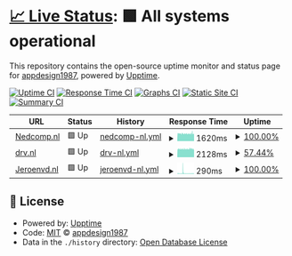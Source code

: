 # [📈 Live Status](https://appdesign1987.github.io/uptimesite): <!--live status--> **🟩 All systems operational**

This repository contains the open-source uptime monitor and status page for [appdesign1987](https://appdesign1987.github.io/uptimesite), powered by [Upptime](https://github.com/upptime/upptime).

[![Uptime CI](https://github.com/appdesign1987/uptimesite/workflows/Uptime%20CI/badge.svg)](https://github.com/appdesign1987/uptimesite/actions?query=workflow%3A%22Uptime+CI%22)
[![Response Time CI](https://github.com/appdesign1987/uptimesite/workflows/Response%20Time%20CI/badge.svg)](https://github.com/appdesign1987/uptimesite/actions?query=workflow%3A%22Response+Time+CI%22)
[![Graphs CI](https://github.com/appdesign1987/uptimesite/workflows/Graphs%20CI/badge.svg)](https://github.com/appdesign1987/uptimesite/actions?query=workflow%3A%22Graphs+CI%22)
[![Static Site CI](https://github.com/appdesign1987/uptimesite/workflows/Static%20Site%20CI/badge.svg)](https://github.com/appdesign1987/uptimesite/actions?query=workflow%3A%22Static+Site+CI%22)
[![Summary CI](https://github.com/appdesign1987/uptimesite/workflows/Summary%20CI/badge.svg)](https://github.com/appdesign1987/uptimesite/actions?query=workflow%3A%22Summary+CI%22)

<!--start: status pages-->
<!-- This summary is generated by Upptime (https://github.com/upptime/upptime) -->
<!-- Do not edit this manually, your changes will be overwritten -->
<!-- prettier-ignore -->
| URL | Status | History | Response Time | Uptime |
| --- | ------ | ------- | ------------- | ------ |
| <img alt="" src="https://favicons.githubusercontent.com/www.nedcomp.nl" height="13"> [Nedcomp.nl](https://www.nedcomp.nl) | 🟩 Up | [nedcomp-nl.yml](https://github.com/appdesign1987/uptimesite/commits/HEAD/history/nedcomp-nl.yml) | <details><summary><img alt="Response time graph" src="./graphs/nedcomp-nl/response-time-week.png" height="20"> 1620ms</summary><br><a href="https://appdesign1987.github.io/uptimesite/history/nedcomp-nl"><img alt="Response time 1620" src="https://img.shields.io/endpoint?url=https%3A%2F%2Fraw.githubusercontent.com%2Fappdesign1987%2Fuptimesite%2FHEAD%2Fapi%2Fnedcomp-nl%2Fresponse-time.json"></a><br><a href="https://appdesign1987.github.io/uptimesite/history/nedcomp-nl"><img alt="24-hour response time 1620" src="https://img.shields.io/endpoint?url=https%3A%2F%2Fraw.githubusercontent.com%2Fappdesign1987%2Fuptimesite%2FHEAD%2Fapi%2Fnedcomp-nl%2Fresponse-time-day.json"></a><br><a href="https://appdesign1987.github.io/uptimesite/history/nedcomp-nl"><img alt="7-day response time 1620" src="https://img.shields.io/endpoint?url=https%3A%2F%2Fraw.githubusercontent.com%2Fappdesign1987%2Fuptimesite%2FHEAD%2Fapi%2Fnedcomp-nl%2Fresponse-time-week.json"></a><br><a href="https://appdesign1987.github.io/uptimesite/history/nedcomp-nl"><img alt="30-day response time 1620" src="https://img.shields.io/endpoint?url=https%3A%2F%2Fraw.githubusercontent.com%2Fappdesign1987%2Fuptimesite%2FHEAD%2Fapi%2Fnedcomp-nl%2Fresponse-time-month.json"></a><br><a href="https://appdesign1987.github.io/uptimesite/history/nedcomp-nl"><img alt="1-year response time 1620" src="https://img.shields.io/endpoint?url=https%3A%2F%2Fraw.githubusercontent.com%2Fappdesign1987%2Fuptimesite%2FHEAD%2Fapi%2Fnedcomp-nl%2Fresponse-time-year.json"></a></details> | <details><summary><a href="https://appdesign1987.github.io/uptimesite/history/nedcomp-nl">100.00%</a></summary><a href="https://appdesign1987.github.io/uptimesite/history/nedcomp-nl"><img alt="All-time uptime 100.00%" src="https://img.shields.io/endpoint?url=https%3A%2F%2Fraw.githubusercontent.com%2Fappdesign1987%2Fuptimesite%2FHEAD%2Fapi%2Fnedcomp-nl%2Fuptime.json"></a><br><a href="https://appdesign1987.github.io/uptimesite/history/nedcomp-nl"><img alt="24-hour uptime 100.00%" src="https://img.shields.io/endpoint?url=https%3A%2F%2Fraw.githubusercontent.com%2Fappdesign1987%2Fuptimesite%2FHEAD%2Fapi%2Fnedcomp-nl%2Fuptime-day.json"></a><br><a href="https://appdesign1987.github.io/uptimesite/history/nedcomp-nl"><img alt="7-day uptime 100.00%" src="https://img.shields.io/endpoint?url=https%3A%2F%2Fraw.githubusercontent.com%2Fappdesign1987%2Fuptimesite%2FHEAD%2Fapi%2Fnedcomp-nl%2Fuptime-week.json"></a><br><a href="https://appdesign1987.github.io/uptimesite/history/nedcomp-nl"><img alt="30-day uptime 100.00%" src="https://img.shields.io/endpoint?url=https%3A%2F%2Fraw.githubusercontent.com%2Fappdesign1987%2Fuptimesite%2FHEAD%2Fapi%2Fnedcomp-nl%2Fuptime-month.json"></a><br><a href="https://appdesign1987.github.io/uptimesite/history/nedcomp-nl"><img alt="1-year uptime 100.00%" src="https://img.shields.io/endpoint?url=https%3A%2F%2Fraw.githubusercontent.com%2Fappdesign1987%2Fuptimesite%2FHEAD%2Fapi%2Fnedcomp-nl%2Fuptime-year.json"></a></details>
| <img alt="" src="https://favicons.githubusercontent.com/drv.nl" height="13"> [drv.nl](https://drv.nl) | 🟩 Up | [drv-nl.yml](https://github.com/appdesign1987/uptimesite/commits/HEAD/history/drv-nl.yml) | <details><summary><img alt="Response time graph" src="./graphs/drv-nl/response-time-week.png" height="20"> 2128ms</summary><br><a href="https://appdesign1987.github.io/uptimesite/history/drv-nl"><img alt="Response time 2128" src="https://img.shields.io/endpoint?url=https%3A%2F%2Fraw.githubusercontent.com%2Fappdesign1987%2Fuptimesite%2FHEAD%2Fapi%2Fdrv-nl%2Fresponse-time.json"></a><br><a href="https://appdesign1987.github.io/uptimesite/history/drv-nl"><img alt="24-hour response time 2128" src="https://img.shields.io/endpoint?url=https%3A%2F%2Fraw.githubusercontent.com%2Fappdesign1987%2Fuptimesite%2FHEAD%2Fapi%2Fdrv-nl%2Fresponse-time-day.json"></a><br><a href="https://appdesign1987.github.io/uptimesite/history/drv-nl"><img alt="7-day response time 2128" src="https://img.shields.io/endpoint?url=https%3A%2F%2Fraw.githubusercontent.com%2Fappdesign1987%2Fuptimesite%2FHEAD%2Fapi%2Fdrv-nl%2Fresponse-time-week.json"></a><br><a href="https://appdesign1987.github.io/uptimesite/history/drv-nl"><img alt="30-day response time 2128" src="https://img.shields.io/endpoint?url=https%3A%2F%2Fraw.githubusercontent.com%2Fappdesign1987%2Fuptimesite%2FHEAD%2Fapi%2Fdrv-nl%2Fresponse-time-month.json"></a><br><a href="https://appdesign1987.github.io/uptimesite/history/drv-nl"><img alt="1-year response time 2128" src="https://img.shields.io/endpoint?url=https%3A%2F%2Fraw.githubusercontent.com%2Fappdesign1987%2Fuptimesite%2FHEAD%2Fapi%2Fdrv-nl%2Fresponse-time-year.json"></a></details> | <details><summary><a href="https://appdesign1987.github.io/uptimesite/history/drv-nl">57.44%</a></summary><a href="https://appdesign1987.github.io/uptimesite/history/drv-nl"><img alt="All-time uptime 57.44%" src="https://img.shields.io/endpoint?url=https%3A%2F%2Fraw.githubusercontent.com%2Fappdesign1987%2Fuptimesite%2FHEAD%2Fapi%2Fdrv-nl%2Fuptime.json"></a><br><a href="https://appdesign1987.github.io/uptimesite/history/drv-nl"><img alt="24-hour uptime 57.44%" src="https://img.shields.io/endpoint?url=https%3A%2F%2Fraw.githubusercontent.com%2Fappdesign1987%2Fuptimesite%2FHEAD%2Fapi%2Fdrv-nl%2Fuptime-day.json"></a><br><a href="https://appdesign1987.github.io/uptimesite/history/drv-nl"><img alt="7-day uptime 57.44%" src="https://img.shields.io/endpoint?url=https%3A%2F%2Fraw.githubusercontent.com%2Fappdesign1987%2Fuptimesite%2FHEAD%2Fapi%2Fdrv-nl%2Fuptime-week.json"></a><br><a href="https://appdesign1987.github.io/uptimesite/history/drv-nl"><img alt="30-day uptime 57.44%" src="https://img.shields.io/endpoint?url=https%3A%2F%2Fraw.githubusercontent.com%2Fappdesign1987%2Fuptimesite%2FHEAD%2Fapi%2Fdrv-nl%2Fuptime-month.json"></a><br><a href="https://appdesign1987.github.io/uptimesite/history/drv-nl"><img alt="1-year uptime 57.44%" src="https://img.shields.io/endpoint?url=https%3A%2F%2Fraw.githubusercontent.com%2Fappdesign1987%2Fuptimesite%2FHEAD%2Fapi%2Fdrv-nl%2Fuptime-year.json"></a></details>
| <img alt="" src="https://favicons.githubusercontent.com/jeroenvd.nl" height="13"> [Jeroenvd.nl](https://jeroenvd.nl) | 🟩 Up | [jeroenvd-nl.yml](https://github.com/appdesign1987/uptimesite/commits/HEAD/history/jeroenvd-nl.yml) | <details><summary><img alt="Response time graph" src="./graphs/jeroenvd-nl/response-time-week.png" height="20"> 290ms</summary><br><a href="https://appdesign1987.github.io/uptimesite/history/jeroenvd-nl"><img alt="Response time 290" src="https://img.shields.io/endpoint?url=https%3A%2F%2Fraw.githubusercontent.com%2Fappdesign1987%2Fuptimesite%2FHEAD%2Fapi%2Fjeroenvd-nl%2Fresponse-time.json"></a><br><a href="https://appdesign1987.github.io/uptimesite/history/jeroenvd-nl"><img alt="24-hour response time 290" src="https://img.shields.io/endpoint?url=https%3A%2F%2Fraw.githubusercontent.com%2Fappdesign1987%2Fuptimesite%2FHEAD%2Fapi%2Fjeroenvd-nl%2Fresponse-time-day.json"></a><br><a href="https://appdesign1987.github.io/uptimesite/history/jeroenvd-nl"><img alt="7-day response time 290" src="https://img.shields.io/endpoint?url=https%3A%2F%2Fraw.githubusercontent.com%2Fappdesign1987%2Fuptimesite%2FHEAD%2Fapi%2Fjeroenvd-nl%2Fresponse-time-week.json"></a><br><a href="https://appdesign1987.github.io/uptimesite/history/jeroenvd-nl"><img alt="30-day response time 290" src="https://img.shields.io/endpoint?url=https%3A%2F%2Fraw.githubusercontent.com%2Fappdesign1987%2Fuptimesite%2FHEAD%2Fapi%2Fjeroenvd-nl%2Fresponse-time-month.json"></a><br><a href="https://appdesign1987.github.io/uptimesite/history/jeroenvd-nl"><img alt="1-year response time 290" src="https://img.shields.io/endpoint?url=https%3A%2F%2Fraw.githubusercontent.com%2Fappdesign1987%2Fuptimesite%2FHEAD%2Fapi%2Fjeroenvd-nl%2Fresponse-time-year.json"></a></details> | <details><summary><a href="https://appdesign1987.github.io/uptimesite/history/jeroenvd-nl">100.00%</a></summary><a href="https://appdesign1987.github.io/uptimesite/history/jeroenvd-nl"><img alt="All-time uptime 100.00%" src="https://img.shields.io/endpoint?url=https%3A%2F%2Fraw.githubusercontent.com%2Fappdesign1987%2Fuptimesite%2FHEAD%2Fapi%2Fjeroenvd-nl%2Fuptime.json"></a><br><a href="https://appdesign1987.github.io/uptimesite/history/jeroenvd-nl"><img alt="24-hour uptime 100.00%" src="https://img.shields.io/endpoint?url=https%3A%2F%2Fraw.githubusercontent.com%2Fappdesign1987%2Fuptimesite%2FHEAD%2Fapi%2Fjeroenvd-nl%2Fuptime-day.json"></a><br><a href="https://appdesign1987.github.io/uptimesite/history/jeroenvd-nl"><img alt="7-day uptime 100.00%" src="https://img.shields.io/endpoint?url=https%3A%2F%2Fraw.githubusercontent.com%2Fappdesign1987%2Fuptimesite%2FHEAD%2Fapi%2Fjeroenvd-nl%2Fuptime-week.json"></a><br><a href="https://appdesign1987.github.io/uptimesite/history/jeroenvd-nl"><img alt="30-day uptime 100.00%" src="https://img.shields.io/endpoint?url=https%3A%2F%2Fraw.githubusercontent.com%2Fappdesign1987%2Fuptimesite%2FHEAD%2Fapi%2Fjeroenvd-nl%2Fuptime-month.json"></a><br><a href="https://appdesign1987.github.io/uptimesite/history/jeroenvd-nl"><img alt="1-year uptime 100.00%" src="https://img.shields.io/endpoint?url=https%3A%2F%2Fraw.githubusercontent.com%2Fappdesign1987%2Fuptimesite%2FHEAD%2Fapi%2Fjeroenvd-nl%2Fuptime-year.json"></a></details>

<!--end: status pages-->

## 📄 License

- Powered by: [Upptime](https://github.com/upptime/upptime)
- Code: [MIT](./LICENSE) © [appdesign1987](https://appdesign1987.github.io/uptimesite)
- Data in the `./history` directory: [Open Database License](https://opendatacommons.org/licenses/odbl/1-0/)
